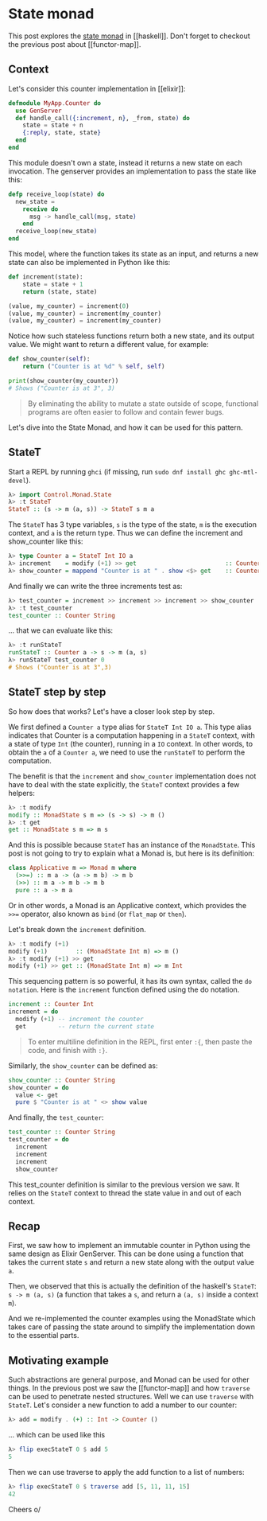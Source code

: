 # State monad

This post explores the [state monad](https://hackage.haskell.org/package/mtl-2.2.2/docs/Control-Monad-State-Lazy.html) in [[haskell]].
Don't forget to checkout the previous post about [[functor-map]].

## Context

Let's consider this counter implementation in [[elixir]]:

```elixir
defmodule MyApp.Counter do
  use GenServer
  def handle_call({:increment, n}, _from, state) do
    state = state + n
    {:reply, state, state}
  end
end
```

This module doesn't own a state, instead it returns a new state on each invocation.
The genserver provides an implementation to pass the state like this:

```elixir
defp receive_loop(state) do
  new_state =
    receive do
      msg -> handle_call(msg, state)
    end
  receive_loop(new_state)
end
```

This model, where the function takes its state as an input, and returns a new state can also be implemented in Python like this:

```python
def increment(state):
    state = state + 1
    return (state, state)

(value, my_counter) = increment(0)
(value, my_counter) = increment(my_counter)
(value, my_counter) = increment(my_counter)
```

Notice how such stateless functions return both a new state, and its output value. We might want to return a different value, for example:

```python
def show_counter(self):
    return ("Counter is at %d" % self, self)

print(show_counter(my_counter))
# Shows ("Counter is at 3", 3)
```

> By eliminating the ability to mutate a state outside of scope, functional programs are often easier to follow and contain fewer bugs.

Let's dive into the State Monad, and how it can be used for this pattern.

## StateT

Start a REPL by running `ghci` (if missing, run `sudo dnf install ghc ghc-mtl-devel`).

```haskell
λ> import Control.Monad.State
λ> :t StateT
StateT :: (s -> m (a, s)) -> StateT s m a
```

The `StateT` has 3 type variables, `s` is the type of the state, `m` is the execution context, and `a` is the return type.
Thus we can define the increment and show_counter like this:

```haskell
λ> type Counter a = StateT Int IO a
λ> increment    = modify (+1) >> get                         :: Counter Int
λ> show_counter = mappend "Counter is at " . show <$> get    :: Counter String
```

And finally we can write the three increments test as:

```haskell
λ> test_counter = increment >> increment >> increment >> show_counter
λ> :t test_counter
test_counter :: Counter String
```

… that we can evaluate like this:

```haskell
λ> :t runStateT
runStateT :: Counter a -> s -> m (a, s)
λ> runStateT test_counter 0
# Shows ("Counter is at 3",3)
```

## StateT step by step

So how does that works? Let's have a closer look step by step.

We first defined a `Counter a` type alias for `StateT Int IO a`.
This type alias indicates that Counter is a computation happening in a `StateT` context, with a state of type `Int` (the counter), running in a `IO` context.
In other words, to obtain the `a` of a `Counter a`, we need to use the `runStateT` to perform the computation.

The benefit is that the `increment` and `show_counter` implementation does not have to deal with the state explicitly, the `StateT` context provides a few helpers:

```haskell
λ> :t modify
modify :: MonadState s m => (s -> s) -> m ()
λ> :t get
get :: MonadState s m => m s
```

And this is possible because `StateT` has an instance of the `MonadState`. This post is not going to try to explain what a Monad is, but here is its definition:

```haskell
class Applicative m => Monad m where
  (>>=) :: m a -> (a -> m b) -> m b
  (>>) :: m a -> m b -> m b
  pure :: a -> m a
```

Or in other words, a Monad is an Applicative context, which provides the `>>=` operator, also known as `bind` (or `flat_map` or `then`).

Let's break down the `increment` definition.

```haskell
λ> :t modify (+1)
modify (+1)        :: (MonadState Int m) => m ()
λ> :t modify (+1) >> get
modify (+1) >> get :: (MonadState Int m) => m Int
```

This sequencing pattern is so powerful, it has its own syntax, called the `do notation`.
Here is the `increment` function defined using the do notation.

```haskell
increment :: Counter Int
increment = do
  modify (+1) -- increment the counter
  get         -- return the current state
```

> To enter multiline definition in the REPL, first enter `:{`, then paste the code, and finish with `:}`.

Similarly, the `show_counter` can be defined as:

```haskell
show_counter :: Counter String
show_counter = do
  value <- get
  pure $ "Counter is at " <> show value
```

And finally, the `test_counter`:

```haskell
test_counter :: Counter String
test_counter = do
  increment
  increment
  increment
  show_counter
```

This test_counter definition is similar to the previous version we saw. It relies on the `StateT` context to thread the state value in and out of each context.

## Recap

First, we saw how to implement an immutable counter in Python using the same design as Elixir GenServer.
This can be done using a function that takes the current state `s` and return a new state along with the output value `a`.

Then, we observed that this is actually the definition of the haskell's `StateT`: `s -> m (a, s)` (a function that takes a `s`, and return a `(a, s)` inside a context `m`).

And we re-implemented the counter examples using the MonadState which takes care of passing the state around to simplify the implementation down to the essential parts.

## Motivating example

Such abstractions are general purpose, and Monad can be used for other things.
In the previous post we saw the [[functor-map]] and how `traverse` can be used to penetrate nested structures.
Well we can use `traverse` with `StateT`. Let's consider a new function to add a number to our counter:

```haskell
λ> add = modify . (+) :: Int -> Counter ()
```

… which can be used like this

```haskell
λ> flip execStateT 0 $ add 5
5
```

Then we can use traverse to apply the add function to a list of numbers:

```haskell
λ> flip execStateT 0 $ traverse add [5, 11, 11, 15]
42
```

Cheers o/
